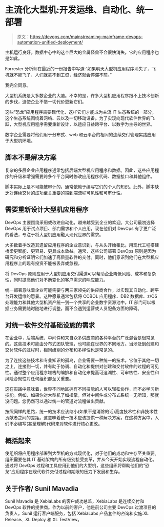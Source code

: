 # 主流化大型机:开发运维、自动化、统一部署

> 原文：<https://devops.com/mainstreaming-mainframe-devops-automation-unified-deployment/>

主机运行良好。数据中心中的这个巨大的金属怪兽不会很快消失，它的应用程序也是如此。

Forrester 分析师在最近的一份报告中写道:“如果明天大型机应用程序消失了，飞机就不能飞了，人们就拿不到工资，经济就会停滞不前。”

我完全同意。

大型机系统是大多数企业的大脑。不幸的是，许多大型机应用程序跟不上技术创新的步伐，迫使企业不惜一切代价更新它们。

这些“恐龙”应用程序需要现代化，这样它们才能成为主流 IT 生态系统的一部分，这个生态系统围绕着网络、云以及一切移动设备。为了实现向现代软件世界的飞跃，大型机应用程序需要重新设计，以适应日益跨平台、以数字为主导的世界。

数字企业需要将他们用于分布式、web 和云平台的相同的连续交付管理实践应用于大型机环境。

## 脚本不是解决方案

复杂的多层企业应用程序通常包括后端大型机应用程序和数据。因此，这些应用程序的升级和增强需要跨多个平台同时修改应用程序代码、数据接口和其他组件。

脚本实际上是不可能被审计的，通常依赖于编写它们的个人的知识。此外，脚本缺乏对连续交付的成功至关重要的端到端流程可见性和可审计性。

## 需要重新设计大型机应用程序

DevOps 主要围绕采用或改进自动化，越来越受到企业的欢迎。大公司最初选择 DevOps 用于试点项目、部门需求和个人应用，现在他们对 DevOps 有了更广泛的看法，专注于将大型机应用融入现代世界的需求。

大多数着手改造其遗留应用程序的企业意识到，与从头开始相比，用现代工程搭建桥梁更智能、更容易、更具成本效益。通常，这些公司部署 DevOps 原则是因为研究和分析证明它们加速了高质量软件的交付。同时，他们意识到他们在大型机应用程序上的现有投资不能被丢弃或忽视。

将 DevOps 原则应用于大型机应用交付渠道可以帮助企业降低风险、成本和复杂性，同时提高他们对不断变化的客户需求的响应能力。

统一部署意味着企业可能需要与两三家领先的供应商合作，以实现其自动化、跨平台开发运维的愿景。这种愿景通常包括将 COBOL 应用程序、DB2 数据库、z/OS 处理能力和其他大型机资产统一到一个共享的企业数字资源池中，IT 部门可以根据业务需要随时随地进行调整，而不会遇到运营或人员配备方面的障碍。

## 对统一软件交付基础设施的需求

在企业中，后端系统、中间件和来自众多供应商的各种平台的广泛混合是很常见的。这些技术可能由分布式团队管理，也可能在世界的不同地方。当涉及到创建和交付软件的过程时，相同级别的分布和多样性也是常见的。

为了连接这些技术和专业知识的孤岛，企业需要一种统一的技术，它位于其他一切之上，连接到一切，并有助于协调、自动化和提供对创建和交付软件的过程的可见性。通过整个应用程序堆栈的编排和自动化来提高可追溯性、可审核性、安全性和风险合规性对任何组织都至关重要。

这在实践中意味着，世界不同地区拥有不同技能的人可以轻松协作，而不必学习新技能。例如，如果你对大型机了如指掌，但对中间件或分布式系统一无所知，那就没问题。您仍然可以通过统一的管道对流程做出贡献。

按照同样的思路，统一的技术应该缩小(如果不是消除的话)高度技术性和非技术性贡献者之间的差距。这意味着统一技术应该提供一种解决方案，在这种方案中，人们不必编写(甚至理解)代码来对软件进行核心更改。

## 概括起来

使组织将应用程序部署到大型机的方式现代化，对于他们的成功和生存至关重要。组织需要在其 IT 基础架构的所有级别接受变革，并从今天开始实现流程自动化。通过将 DevOps 过程和工具应用到他们的大型机，这些组织将帮助他们的“恐龙”应用程序在现代软件交付过程和期限的压力下发展和生存。

## 关于作者/ Sunil Mavadia

Sunil Mavadia 是 XebiaLabs 的客户成功总监，XebiaLabs 是连续交付和 DevOps 软件的提供商。作为以前的客户，他是前公司主要 DevOps 过渡项目的负责人。Sunil 运行客户端服务，包括 XebiaLabs 产品套件的咨询和实施:XL Release、XL Deploy 和 XL TestView。